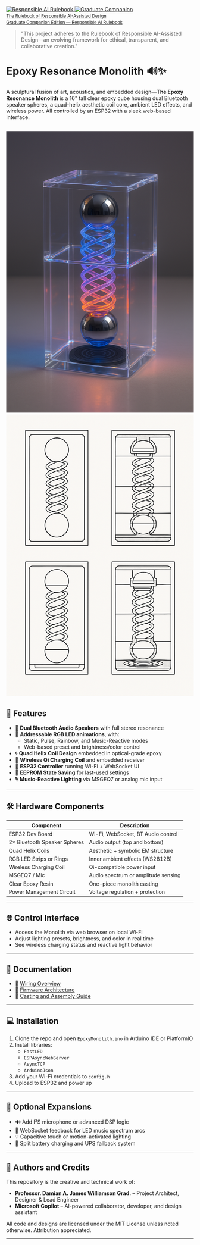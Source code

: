 <p style="text-align:left; margin-top:0; margin-bottom:0;">
  <a href="./ethics/Responsible-AI-Rulebook.md">
    <img alt="Responsible AI Rulebook" src="https://img.shields.io/badge/AI%20Ethics-Rulebook-blueviolet?style=flat-square&logo=github" height="20">
  </a><a href="./ethics/Graduate-Companion.md">
    <img alt="Graduate Companion" src="https://img.shields.io/badge/AI%20Ethics-Graduate%20Companion-blue?style=flat-square&logo=github" height="20">
  </a><br>
  <small>
    <a href="https://github.com/Willtech/Resonance-Monolith/blob/master/ethics/Responsible-AI-Rulebook.md">
      The Rulebook of Responsible AI-Assisted Design
    </a>
  </small><br>
  <small>
    <a href="https://github.com/Willtech/Resonance-Monolith/blob/master/ethics/Graduate-Companion.md">
      Graduate Companion Edition — Responsible AI Rulebook
    </a>
  </small>
</p>

>"This project adheres to the Rulebook of Responsible AI-Assisted Design—an evolving framework for ethical, transparent, and collaborative creation."

# Epoxy Resonance Monolith 🔊✨

A sculptural fusion of art, acoustics, and embedded design—**The Epoxy Resonance Monolith** is a 16" tall clear epoxy cube housing dual Bluetooth speaker spheres, a quad-helix aesthetic coil core, ambient LED effects, and wireless power. All controlled by an ESP32 with a sleek web-based interface.

![Epoxy Resonance Monolith](docs/Copilot_20250706_083726.png)
![Design Epoxy Resonance Monolith](docs/copilot_image_1751758610562.jpeg)
---

## 🧠 Features

- 🎵 **Dual Bluetooth Audio Speakers** with full stereo resonance  
- 🌈 **Addressable RGB LED animations**, with:
  - Static, Pulse, Rainbow, and Music-Reactive modes
  - Web-based preset and brightness/color control
- 🌀 **Quad Helix Coil Design** embedded in optical-grade epoxy  
- 📶 **Wireless Qi Charging Coil** and embedded receiver  
- 📡 **ESP32 Controller** running Wi-Fi + WebSocket UI  
- 💾 **EEPROM State Saving** for last-used settings  
- 🎙️ **Music-Reactive Lighting** via MSGEQ7 or analog mic input

---

## 🛠️ Hardware Components

| Component                     | Description                          |
|------------------------------|--------------------------------------|
| ESP32 Dev Board              | Wi-Fi, WebSocket, BT Audio control   |
| 2× Bluetooth Speaker Spheres | Audio output (top and bottom)        |
| Quad Helix Coils             | Aesthetic + symbolic EM structure    |
| RGB LED Strips or Rings      | Inner ambient effects (WS2812B)      |
| Wireless Charging Coil       | Qi-compatible power input            |
| MSGEQ7 / Mic                 | Audio spectrum or amplitude sensing  |
| Clear Epoxy Resin            | One-piece monolith casting           |
| Power Management Circuit     | Voltage regulation + protection      |

---

## 🌐 Control Interface

- Access the Monolith via web browser on local Wi-Fi
- Adjust lighting presets, brightness, and color in real time
- See wireless charging status and reactive light behavior

---

## 📄 Documentation

- 📐 [Wiring Overview](docs/wiring-overview.md)  
- 🧠 [Firmware Architecture](docs/firmware-architecture.md)  
- 🧱 [Casting and Assembly Guide](docs/casting-and-assembly.md)

---

## 💻 Installation

1. Clone the repo and open `EpoxyMonolith.ino` in Arduino IDE or PlatformIO
2. Install libraries:
   - `FastLED`
   - `ESPAsyncWebServer`
   - `AsyncTCP`
   - `ArduinoJson`
3. Add your Wi-Fi credentials to `config.h`
4. Upload to ESP32 and power up

---

## 🧪 Optional Expansions

- 🔊 Add I²S microphone or advanced DSP logic  
- 🧠 WebSocket feedback for LED music spectrum arcs  
- 💡 Capacitive touch or motion-activated lighting  
- 🔋 Split battery charging and UPS fallback system  

---

## 🪪 Authors and Credits

This repository is the creative and technical work of:

- **Professor. Damian A. James Williamson Grad.** – Project Architect, Designer & Lead Engineer  
- **Microsoft Copilot** – AI-powered collaborator, developer, and design assistant  

All code and designs are licensed under the MIT License unless noted otherwise. Attribution appreciated.

---
